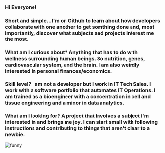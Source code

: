 ### Hi Everyone!  

### Short and simple...I'm on Github to learn about how developers collaborate with one another to get somthing done and, most importantly, discover what subjects and projects interest me the most. 

### What am I curious about?  Anything that has to do with wellness surrounding human beings. So nutrition, genes, cardiovascular system, and the brain.  I am also weirdly interested in personal finances/economics. 

### Skill level?  I am not a developer but I work in IT Tech Sales.  I work with a software portfolio that automates IT Operations.  I am trained as a bioengineer with a concentration in cell and tissue engineering and a minor in data analytics. 

### What am I looking for? A project that involves a subject I'm interested in and brings me joy.  I can start small with following instructions and contributing to things that aren't clear to a newbie. 

![funny](https://user-images.githubusercontent.com/67643073/147116897-36596935-e2cc-4dc5-bc85-244382110fef.jpg)



<!--
**cakezys890/cakezys890** is a ✨ _special_ ✨ repository because its `README.md` (this file) appears on your GitHub profile.

Here are some ideas to get you started:

- 🔭 I’m currently working on ...
- 🌱 I’m currently learning ...
- 👯 I’m looking to collaborate on ...
- 🤔 I’m looking for help with ...
- 💬 Ask me about ...
- 📫 How to reach me: ...
- 😄 Pronouns: ...
- ⚡ Fun fact: ...
-->
